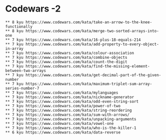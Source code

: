 # Codewars -2

    ** 8 kyu https://www.codewars.com/kata/take-an-arrow-to-the-knee-functionally
    ** 8 kyu https://www.codewars.com/kata/merge-two-sorted-arrays-into-one
    ** 7 kyu https://www.codewars.com/kata/16-plus-18-equals-214
    ** 7 kyu https://www.codewars.com/kata/add-property-to-every-object-in-array
    ** 7 kyu https://www.codewars.com/kata/colour-association
    ** 7 kyu https://www.codewars.com/kata/combine-objects
    ** 7 kyu https://www.codewars.com/kata/count-the-digit
    ** 7 kyu https://www.codewars.com/kata/find-the-missing-element-between-two-arrays
    ** 7 kyu https://www.codewars.com/kata/get-decimal-part-of-the-given-number
    ** 7 kyu https://www.codewars.com/kata/maximum-triplet-sum-array-series-number-7
    ** 7 kyu https://www.codewars.com/kata/mylanguages
    ** 7 kyu https://www.codewars.com/kata/nickname-generator
    ** 7 kyu https://www.codewars.com/kata/odd-even-string-sort
    ** 7 kyu https://www.codewars.com/kata/power-of-two
    ** 7 kyu https://www.codewars.com/kata/string-reordering
    ** 7 kyu https://www.codewars.com/kata/sum-with-arrows/
    ** 7 kyu https://www.codewars.com/kata/unpacking-arguments
    ** 7 kyu https://www.codewars.com/kata/vowel-one
    ** 7 kyu https://www.codewars.com/kata/who-is-the-killer-1
    ** 6 kyu https://www.codewars.com/kata/data-reverse
